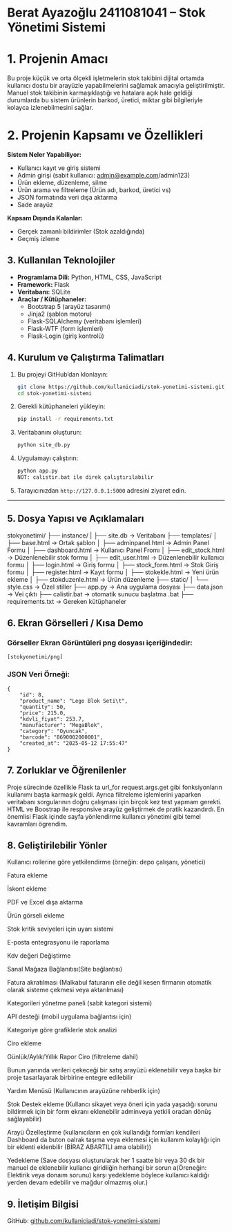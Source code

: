 # Berat Ayazoğlu 2411081041 – Stok Yönetimi Sistemi

# 1. Projenin Amacı
Bu proje küçük ve orta ölçekli işletmelerin stok takibini dijital ortamda kullanıcı dostu bir arayüzle yapabilmelerini sağlamak amacıyla geliştirilmiştir. Manuel stok takibinin karmaşıklaştığı ve hatalara açık hale geldiği durumlarda bu sistem ürünlerin barkod, üretici, miktar gibi bilgileriyle kolayca izlenebilmesini sağlar.

# 2. Projenin Kapsamı ve Özellikleri
**Sistem Neler Yapabiliyor:**
- Kullanıcı kayıt ve giriş sistemi
- Admin girişi (sabit kullanıcı: admin@example.com/admin123)
- Ürün ekleme, düzenleme, silme
- Ürün arama ve filtreleme (Ürün adı, barkod, üretici vs)
- JSON formatında veri dışa aktarma
- Sade arayüz

**Kapsam Dışında Kalanlar:**
- Gerçek zamanlı bildirimler (Stok azaldığında)
- Geçmiş izleme


## 3. Kullanılan Teknolojiler
- **Programlama Dili:** Python, HTML, CSS, JavaScript
- **Framework:** Flask
- **Veritabanı:** SQLite
- **Araçlar / Kütüphaneler:**
  - Bootstrap 5 (arayüz tasarımı)
  - Jinja2 (şablon motoru)
  - Flask-SQLAlchemy (veritabanı işlemleri)
  - Flask-WTF (form işlemleri)
  - Flask-Login (giriş kontrolü)

## 4. Kurulum ve Çalıştırma Talimatları
1. Bu projeyi GitHub’dan klonlayın:
    ```bash
    git clone https://github.com/kullaniciadi/stok-yonetimi-sistemi.git
    cd stok-yonetimi-sistemi
    ```

2. Gerekli kütüphaneleri yükleyin:
    ```bash
    pip install -r requirements.txt
    ```

3. Veritabanını oluşturun:
    ```bash
    python site_db.py
    ```

4. Uygulamayı çalıştırın:
    ```bash
    python app.py
    NOT: calistir.bat ile direk çalıştırılabilir 
    ```

5. Tarayıcınızdan `http://127.0.0.1:5000` adresini ziyaret edin.

---

## 5. Dosya Yapısı ve Açıklamaları

stokyonetimi/
├── instance/
| ├── site.db → Veritabanı
├── templates/
│ ├── base.html → Ortak şablon
│ ├── adminpanel.html → Admin Panel Formu
│ ├── dashboard.html → Kullanıcı Panel Fromı
│ ├── edit_stock.html → Düzenlenebilir stok formu
│ ├── edit_user.html → Düzenlenebilir kullanıcı formu
│ ├── login.html → Giriş formu
│ ├── stock_form.html → Stok Giriş formu
│ ├── register.html → Kayıt formu
│ ├── stokekle.html → Yeni ürün ekleme
│ ├── stokduzenle.html → Ürün düzenleme
├── static/
│ └── style.css → Özel stiller
├── app.py → Ana uygulama dosyası
├── data.json → Vei çıktı
├── calistir.bat → otomatik sunucu başlatma .bat
├── requirements.txt → Gereken kütüphaneler

## 6. Ekran Görselleri / Kısa Demo

### Görseller Ekran Görüntüleri png dosyası içeriğindedir:
    [stokyonetimi/png]


### JSON Veri Örneği:

    {
        "id": 8,
        "product_name": "Lego Blok Seti\t",
        "quantity": 50,
        "price": 215.0,
        "kdvli_fiyat": 253.7,
        "manufacturer": "MegaBlok",
        "category": "Oyuncak",
        "barcode": "8690002000001",
        "created_at": "2025-05-12 17:55:47"
    }

## 7. Zorluklar ve Öğrenilenler
Proje sürecinde özellikle Flask ta url_for request.args.get gibi fonksiyonların kullanımı başta karmaşık geldi. Ayrıca filtreleme işlemlerini yaparken veritabanı sorgularının doğru çalışması için birçok kez test yapmam gerekti. HTML ve Boostrap ile responsive arayüz geliştirmek de pratik kazandırdı. En önemlisi Flask içinde sayfa yönlendirme kullanıcı yönetimi gibi temel kavramları ögrendim.

## 8. Geliştirilebilir Yönler
Kullanıcı rollerine göre yetkilendirme (örneğin: depo çalışanı, yönetici)

Fatura  ekleme

İskont ekleme

PDF ve Excel dışa aktarma

Ürün görseli ekleme

Stok kritik seviyeleri için uyarı sistemi

E-posta entegrasyonu ile raporlama

Kdv değeri Değiştirme

Sanal Mağaza Bağlanıtısı(Site bağlantısı)

Fatura akratılması (Malkabul faturanın elle değil kesen firmanın otomatik olarak sisteme çekmesi veya aktarılması)

Kategorileri yönetme paneli (sabit kategori sistemi)

API desteği (mobil uygulama bağlantısı için)

Kategoriye göre grafiklerle stok analizi

Ciro ekleme

Günlük/Aylık/Yıllık Rapor Ciro (filtreleme dahil)

Bunun yanında verileri çekeceği bir satış arayüzü eklenebilir veya başka bir proje tasarlayarak birbirine entegre edilebilir 

Yardım Menüsü (Kullanıcının arayüzüne rehberlik için)

Stok Destek ekleme (Kullancı sikayet veya öneri için yada yaşadığı sorunu bildirmek için bir form ekranı eklenebilir adminveya yetkili oradan dönüş sağlayabilir)

Arayü Özelleştirme (kullanıcıların en çok kullandığı formları kendileri Dashboard da buton oalrak taşıma veya eklemesi için kullanım kolaylığı için bir eklenti eklenbilir (BİRAZ ABARTILI ama olabilir))

Yedekleme (Save dosyası oluşturularak her 1 saatte  bir veya 30 dk bir manuel de eklenebilir kullancı giridiiğin herhangi bir sorun a(Öreneğin: Elektirik veya donaım sorunu) karşı yedekleme böylece kullanıcı kaldığı yerden devam edebilir ve mağdur olmazmış olur.)

## 9. İletişim Bilgisi
GitHub: [github.com/kullaniciadi/stok-yonetimi-sistemi](https://github.com/BeratAyazoglu/final_projesi-/tree/main/stokyonetimi)
